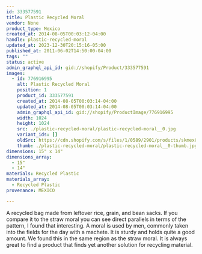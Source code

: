 ```yaml
---
id: 333577591
title: Plastic Recycled Moral
vendor: None
product_type: Mexico
created_at: 2014-08-05T00:03:12-04:00
handle: plastic-recycled-moral
updated_at: 2023-12-30T20:15:16-05:00
published_at: 2011-06-02T14:50:00-04:00
tags: ""
status: active
admin_graphql_api_id: gid://shopify/Product/333577591
images:
  - id: 776916995
    alt: Plastic Recycled Moral
    position: 1
    product_id: 333577591
    created_at: 2014-08-05T00:03:14-04:00
    updated_at: 2014-08-05T00:03:14-04:00
    admin_graphql_api_id: gid://shopify/ProductImage/776916995
    width: 1024
    height: 1024
    src: ./plastic-recycled-moral/plastic-recycled-moral__0.jpg
    variant_ids: []
    oldSrc: https://cdn.shopify.com/s/files/1/0589/2901/products/skmex0080.tif.jpeg?v=1407211394
    thumb: ./plastic-recycled-moral/plastic-recycled-moral__0-thumb.jpg
dimensions: 15" x 14"
dimensions_array:
  - 15"
  - 14"
materials: Recycled Plastic
materials_array:
  - Recycled Plastic
provenance: MEXICO

---
```


A recycled bag made from leftover rice, grain, and bean sacks. If you compare it to the straw moral you can see direct parallels in terms of the pattern, I found that interesting. A moral is used by men, commonly taken into the fields for the day with a machete. It is sturdy and holds quite a good amount. We found this in the same region as the straw moral. It is always great to find a product that finds yet another solution for recycling material.